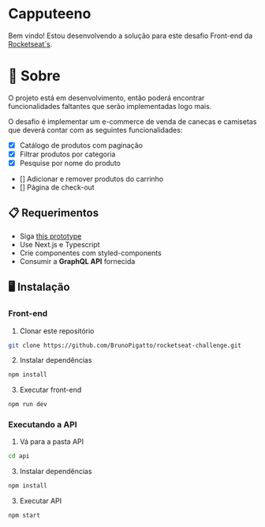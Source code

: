 # Capputeeno

Bem vindo! Estou desenvolvendo a solução para este desafio Front-end da [Rocketseat´s](https://github.com/Rocketseat/frontend-challenge).

# 🧠 Sobre

O projeto está em desenvolvimento, então poderá encontrar funcionalidades faltantes que serão implementadas logo mais.

O desafio é implementar um e-commerce de venda de canecas e camisetas que deverá contar com as seguintes funcionalidades:

- [x] Catálogo de produtos com paginação
- [x] Filtrar produtos por categoria
- [x] Pesquise por nome do produto
- [] Adicionar e remover produtos do carrinho
- [] Página de check-out

## 📋 Requerimentos

- Siga [this prototype](https://www.figma.com/file/rET9F2CeUEJdiVN7JRu993/E-commerce---capputeeno?node-id=680%3A6449)
- Use Next.js e Typescript
- Crie componentes com styled-components
- Consumir a **GraphQL API** fornecida

## 🖥️ Instalação

### Front-end

1. Clonar este repositório

```bash
git clone https://github.com/BrunoPigatto/rocketseat-challenge.git
```

2. Instalar dependências

```bash
npm install
```

3. Executar front-end

```bash
npm run dev
```

### Executando a API

1. Vá para a pasta API

```bash
cd api
```

3. Instalar dependências

```bash
npm install
```

3. Executar API

```bash
npm start
```
